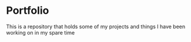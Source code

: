 # Portfolio
This is a repository that holds some of my projects and things I have been working on in my spare time
